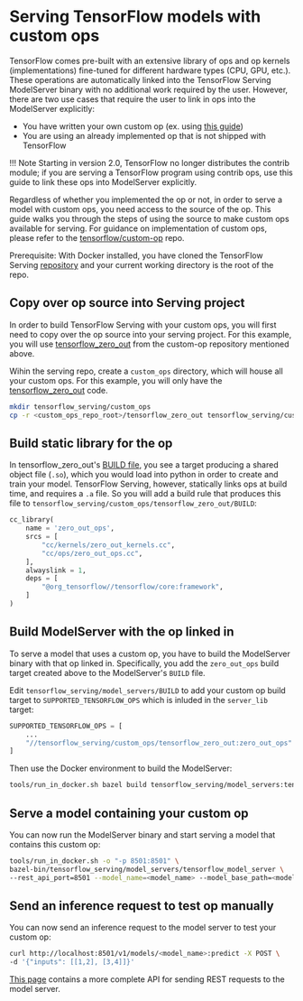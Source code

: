 # Serving TensorFlow models with custom ops

TensorFlow comes pre-built with an extensive library of ops and op kernels
(implementations) fine-tuned for different hardware types (CPU, GPU, etc.).
These operations are automatically linked into the TensorFlow Serving
ModelServer binary with no additional work required by the user. However, there
are two use cases that require the user to link in ops into the ModelServer
explicitly:

*   You have written your own custom op (ex. using
    [this guide](https://github.com/tensorflow/custom-op))
*   You are using an already implemented op that is not shipped with TensorFlow

!!! Note
	Starting in version 2.0, TensorFlow no longer distributes the contrib
	module; if you are serving a TensorFlow program using contrib ops, use this
	guide to link these ops into ModelServer explicitly.

Regardless of whether you implemented the op or not, in order to serve a model
with custom ops, you need access to the source of the op. This guide walks you
through the steps of using the source to make custom ops available for serving.
For guidance on implementation of custom ops, please refer to the
[tensorflow/custom-op](https://github.com/tensorflow/custom-op) repo.

Prerequisite: With Docker installed, you have cloned the TensorFlow Serving
[repository](https://github.com/tensorflow/serving) and your current working
directory is the root of the repo.

## Copy over op source into Serving project

In order to build TensorFlow Serving with your custom ops, you will first need
to copy over the op source into your serving project. For this example, you will
use
[tensorflow_zero_out](https://github.com/tensorflow/custom-op/tree/master/tensorflow_zero_out)
from the custom-op repository mentioned above.

Wihin the serving repo, create a `custom_ops` directory, which will house all
your custom ops. For this example, you will only have the
[tensorflow_zero_out](https://github.com/tensorflow/custom-op/tree/master/tensorflow_zero_out)
code.

```bash
mkdir tensorflow_serving/custom_ops
cp -r <custom_ops_repo_root>/tensorflow_zero_out tensorflow_serving/custom_ops
```

## Build static library for the op

In tensorflow_zero_out's
[BUILD file](https://github.com/tensorflow/custom-op/blob/master/tensorflow_zero_out/BUILD),
you see a target producing a shared object file (`.so`), which you would load
into python in order to create and train your model. TensorFlow Serving,
however, statically links ops at build time, and requires a `.a` file. So you
will add a build rule that produces this file to
`tensorflow_serving/custom_ops/tensorflow_zero_out/BUILD`:

```python
cc_library(
    name = 'zero_out_ops',
    srcs = [
        "cc/kernels/zero_out_kernels.cc",
        "cc/ops/zero_out_ops.cc",
    ],
    alwayslink = 1,
    deps = [
        "@org_tensorflow//tensorflow/core:framework",
    ]
)
```

## Build ModelServer with the op linked in

To serve a model that uses a custom op, you have to build the ModelServer binary
with that op linked in. Specifically, you add the `zero_out_ops` build target
created above to the ModelServer's `BUILD` file.

Edit `tensorflow_serving/model_servers/BUILD` to add your custom op build target
to `SUPPORTED_TENSORFLOW_OPS` which is inluded in the `server_lib` target:

```python
SUPPORTED_TENSORFLOW_OPS = [
    ...
    "//tensorflow_serving/custom_ops/tensorflow_zero_out:zero_out_ops"
]
```

Then use the Docker environment to build the ModelServer:

```bash
tools/run_in_docker.sh bazel build tensorflow_serving/model_servers:tensorflow_model_server
```

## Serve a model containing your custom op

You can now run the ModelServer binary and start serving a model that contains
this custom op:

```bash
tools/run_in_docker.sh -o "-p 8501:8501" \
bazel-bin/tensorflow_serving/model_servers/tensorflow_model_server \
--rest_api_port=8501 --model_name=<model_name> --model_base_path=<model_base_path>
```

## Send an inference request to test op manually

You can now send an inference request to the model server to test your custom
op:

```bash
curl http://localhost:8501/v1/models/<model_name>:predict -X POST \
-d '{"inputs": [[1,2], [3,4]]}'
```

[This page](../../api/api_rest/)
contains a more complete API for sending REST requests to the model server.
